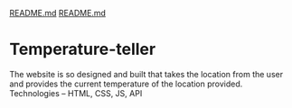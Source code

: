 [README.md](https://github.com/SanchitWadhawan/Temperature-teller/files/8144248/README.md)
[README.md](https://github.com/SanchitWadhawan/Temperature-teller/files/8144267/README.md)
# Temperature-teller
The website is so designed and built that takes the location from the user and provides the current temperature of the location provided. Technologies – HTML, CSS, JS, API

